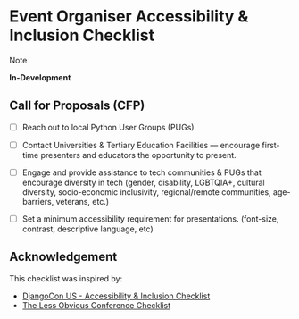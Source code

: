 # Event Organiser Accessibility & Inclusion Checklist

> [!NOTE]
> **In-Development**

## Call for Proposals (CFP)

- [ ] Reach out to local Python User Groups (PUGs)
- [ ] Contact Universities & Tertiary Education Facilities — encourage first-time presenters and educators the opportunity to present.
- [ ] Engage and provide assistance to tech communities & PUGs that encourage diversity in tech (gender, disability, LGBTQIA+, cultural diversity, socio-economic inclusivity, regional/remote communities, age-barriers, veterans, etc.)
- [ ] Set a minimum accessibility requirement for presentations. (font-size, contrast, descriptive language, etc)


## Acknowledgement
This checklist was inspired by:
- [DjangoCon US - Accessibility & Inclusion Checklist](https://djangocon.github.io/djangocon-us-docs/inclusion/checklist/)
- [The Less Obvious Conference Checklist](https://lessobvious.cc/)

